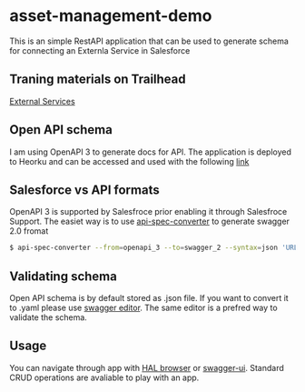 # asset-management-demo

This is an simple RestAPI application that can be used to generate schema for connecting an Externla Service in Salesforce

## Traning materials on Trailhead
[External Services](https://trailhead.salesforce.com/content/learn/modules/external-services)

## Open API schema
I am using OpenAPI 3 to generate docs for API. The application is deployed to Heorku and can be accessed and used with the following [link](https://sh-asset-management-demo.herokuapp.com/api-docs)

## Salesforce vs API formats
OpenAPI 3 is supported by Salesfroce prior enabling it through Salesfroce Support. The easiet way is to use [api-spec-converter](https://github.com/LucyBot-Inc/api-spec-converter) to generate swagger 2.0 fromat
```bash
$ api-spec-converter --from=openapi_3 --to=swagger_2 --syntax=json 'URL' > swagger.json
```

## Validating schema
Open API schema is by default stored as .json file. If you want to convert it to .yaml please use [swagger editor](https://editor.swagger.io/). The same editor is a prefred way to validate the schema.

## Usage 
You can navigate through app with [HAL browser](https://sh-asset-management-demo.herokuapp.com/browser/index.html#/) or [swagger-ui](https://sh-asset-management-demo.herokuapp.com/swagger-ui/index.html?configUrl=/api-docs/swagger-config). Standard CRUD operations are avaliable to play with an app. 
